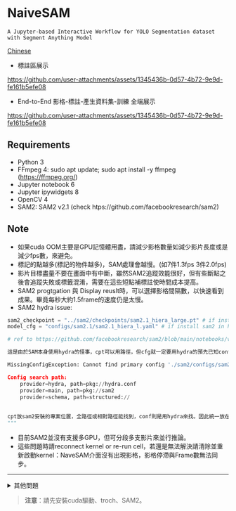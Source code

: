 # NaiveSAM
`A Jupyter-based Interactive Workflow for YOLO Segmentation dataset with Segment Anything Model`


[Chinese](README-zh-TW.md)



- 標註區展示
  
https://github.com/user-attachments/assets/1345436b-0d57-4b72-9e9d-fe161b5efe08

- End-to-End 影格-標註-產生資料集-訓練 全端展示
  
https://github.com/user-attachments/assets/1345436b-0d57-4b72-9e9d-fe161b5efe08  

   

## Requirements 
* Python 3
* FFmpeg 4: sudo apt update; sudo apt install -y ffmpeg (https://ffmpeg.org/)
* Jupyter notebook 6
* Jupyter ipywidgets 8
* OpenCV 4
* SAM2: SAM2 v2.1 (check htps://github.com/facebookresearch/sam2)




## Note
* 如果cuda OOM主要是GPU記憶體用盡，請減少影格數量如減少影片長度或是減少fps數，來避免。
* 標記的點越多(標記的物件越多)，SAM處理會越慢。(如7件1.3fps 3件2.0fps)
* 影片目標盡量不要在畫面中有中斷，雖然SAM2追蹤效能很好，但有些斷點之後會追蹤失敗或標籤混淆，需要在這些短點補標註使時間成本提高。
* SAM2 progtgation 與 Display reuslt時，可以選擇影格間隔數，以快速看到成果。畢竟每秒大約1.5frame的速度仍是太慢。
* SAM2 hydra issue:
```Python
sam2_checkpoint = "../sam2/checkpoints/sam2.1_hiera_large.pt" # if install sam2 in home/ place cpt to sam2.
model_cfg = "configs/sam2.1/sam2.1_hiera_l.yaml" # if install sam2 in home/ set this way!

# ref to https://github.com/facebookresearch/sam2/blob/main/notebooks/video_predictor_example.ipynb

這是由於SAM本身使用hydra的怪事，cpt可以用路徑，但cfg就一定要用hydra的預先已知configs的套件安裝路徑模式

MissingConfigException: Cannot find primary config './sam2/configs/sam2.1/sam2.1_hiera_l.yaml'. Check that it's in your config search path.

Config search path:
	provider=hydra, path=pkg://hydra.conf
	provider=main, path=pkg://sam2
	provider=schema, path=structured://
    
    
cpt放sam2安裝的專案位置，全路徑或相對路徑能找到，conf則是用hydra來找。因此統一放在/home下的sam2安裝位置即可。
"""


```
* 目前SAM2並沒有支援多GPU，但可分段多支影片來並行推論。
* 這些問題時請reconnect kernel or re-run cell，若還是無法解決請清除並重新啟動kernel：NaveSAM介面沒有出現影格，影格停滯與Frame數無法同步。


* * *
<details>
<summary> 其他問題 </summary>
這是可能的解決方式之一
</details>

> **注意**：請先安裝cuda驅動、troch、SAM2。



